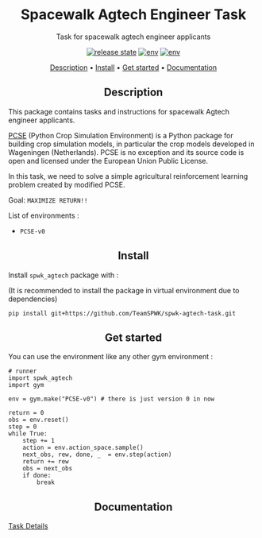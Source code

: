 <h1 align="center">Spacewalk Agtech Engineer Task</h1>
<p align="center">Task for spacewalk agtech engineer applicants</p>

<p align="center"><a href="https://github.com/TeamSPWK/spwk-agtech-task/releases"><img src="https://img.shields.io/badge/release-v0.2--beta-blue" alt="release state" /></a>
<a href="#description"><img src="https://img.shields.io/badge/env-PCSE--v0-blueviolet" alt="env" /></a>
<a href="https://github.com/TeamSPWK/spwk-agtech-task/blob/develop/LICENSE"><img src="https://img.shields.io/badge/license-GPL--v3-green" alt="env" /></a>

<p align="center">
  <a href="#description">Description</a> •
  <a href="#install">Install</a> •
  <a href="#get-started">Get started</a> •
  <a href="#documentation">Documentation</a>
</p>

<h2 align="center">Description</h2>

This package contains tasks and instructions for spacewalk Agtech engineer applicants.

[PCSE](https://pcse.readthedocs.io/en/stable/) (Python Crop Simulation Environment) is a Python package for building crop simulation models, in particular the crop models developed in Wageningen (Netherlands). PCSE is no exception and its source code is open and licensed under the European Union Public License. 

In this task, we need to solve a simple agricultural reinforcement learning problem created by modified PCSE. 

Goal: `MAXIMIZE RETURN!!`

List of environments :

* `PCSE-v0`

<h2 align="center">Install</h2>

Install `spwk_agtech` package with : 

(It is recommended to install the package in virtual environment due to dependencies)

```console
pip install git+https://github.com/TeamSPWK/spwk-agtech-task.git
```

<h2 align="center">Get started</h2>

You can use the environment like any other gym environment :

```console
# runner
import spwk_agtech
import gym

env = gym.make("PCSE-v0") # there is just version 0 in now

return = 0
obs = env.reset()
step = 0
while True:
    step += 1
    action = env.action_space.sample()
    next_obs, rew, done, _  = env.step(action)
    return += rew
    obs = next_obs
    if done:
        break

```

<h2 align="center">Documentation</h2>

[Task Details](https://github.com/TeamSPWK/spwk-agtech-task/blob/develop/documents/Task_Details.md)
